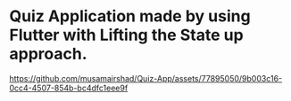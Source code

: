 # Quiz Application made by using Flutter with Lifting the State up approach.


https://github.com/musamairshad/Quiz-App/assets/77895050/9b003c16-0cc4-4507-854b-bc4dfc1eee9f
